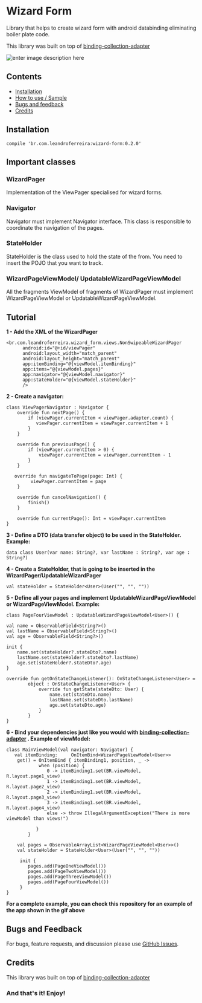 
# Wizard Form

Library that helps to create wizard form with android databinding eliminating boiler plate code.

This library was built on top of [binding-collection-adapter](https://github.com/evant/binding-collection-adapter)    

![enter image description here](https://lh3.googleusercontent.com/-NrDNxO2TFXc/WaG52kAzVxI/AAAAAAAAAGI/5ARSuzL2DPsS0ZOF0iEl6-uQW_VHwDt1ACLcBGAs/s0/Aug-26-2017+15-11-12.gif "Aug-26-2017 15-11-12.gif")

## Contents

 - [Installation](#installation)
 - [How to use / Sample](#how-to-use)
 - [Bugs and feedback](#bugs-and-feedback)
 - [Credits](#credits)

## Installation

    compile 'br.com.leandroferreira:wizard-form:0.2.0'

## Important classes  
          
### WizardPager
Implementation of the ViewPager specialised for wizard forms. 

### Navigator 
Navigator must implement Navigator interface. This class is responsible to coordinate the navigation of the pages. 

### StateHolder

StateHolder is the class used to hold the state of the from. You need to insert the POJO that you want to track. 

### WizardPageViewModel/ UpdatableWizardPageViewModel

All the fragments ViewModel of fragments of WizardPager must implement WizardPageViewModel or UpdatableWizardPageViewModel. 

## Tutorial
**1 - Add the XML of the WizardPager**

    <br.com.leandroferreira.wizard_form.views.NonSwipeableWizardPager
          android:id="@+id/viewPager"
          android:layout_width="match_parent"
          android:layout_height="match_parent"
          app:itemBinding="@{viewModel.itemBinding}"
          app:items="@{viewModel.pages}"
          app:navigator="@{viewModel.navigator}"
          app:stateHolder="@{viewModel.stateHolder}"
          />

**2 - Create a navigator:**

    class ViewPagerNavigator : Navigator {
	    override fun nextPage() {
            if (viewPager.currentItem < viewPager.adapter.count) {
               viewPager.currentItem = viewPager.currentItem + 1
            }
        }

        override fun previousPage() {
            if (viewPager.currentItem > 0) {
                viewPager.currentItem = viewPager.currentItem - 1
            }
        }

       override fun navigateToPage(page: Int) {
             viewPager.currentItem = page
        }

        override fun cancelNavigation() {
            finish()
        }

        override fun currentPage(): Int = viewPager.currentItem
    }

**3 - Define a DTO (data transfer object) to be used in the StateHolder. Example:**
  

    data class User(var name: String?, var lastName : String?, var age : String?)

**4 - Create a StateHolder, that is going to be inserted in the WizardPager/UpdatableWizardPager**

    val stateHolder = StateHolder<User>(User("", "", ""))

**5 - Define all your pages and implement UpdatableWizardPageViewModel or WizardPageViewModel. Example:**

    class PageFourViewModel : UpdatableWizardPageViewModel<User>() {

    val name = ObservableField<String?>()
    val lastName = ObservableField<String?>()
    val age = ObservableField<String?>()

    init {
        name.set(stateHolder?.stateDto?.name)
        lastName.set(stateHolder?.stateDto?.lastName)
        age.set(stateHolder?.stateDto?.age)
    }

    override fun getOnStateChangeListener(): OnStateChangeListener<User> =
            object : OnStateChangeListener<User> {
                override fun getState(stateDto: User) {
                    name.set(stateDto.name)
                    lastName.set(stateDto.lastName)
                    age.set(stateDto.age)
                }
            }
    }

**6 - Bind your dependencies just like you would with [binding-collection-adapter](https://github.com/evant/binding-collection-adapter)    . Example of viewModel:** 


    class MainViewModel(val navigator: Navigator) {
       val itemBinding:     OnItemBind<WizardPageViewModel<User>>
        get() = OnItemBind { itemBinding1, position, _ ->
                when (position) {
                   0 -> itemBinding1.set(BR.viewModel, R.layout.page1_view)
                   1 -> itemBinding1.set(BR.viewModel, R.layout.page2_view)
                   2 -> itemBinding1.set(BR.viewModel, R.layout.page3_view)
                   3 -> itemBinding1.set(BR.viewModel, R.layout.page4_view)
                   else -> throw IllegalArgumentException("There is more viewModel than views!")

               }
            }

        val pages = ObservableArrayList<WizardPageViewModel<User>>()
        val stateHolder = StateHolder<User>(User("", "", ""))

         init {
            pages.add(PageOneViewModel())
            pages.add(PageTwoViewModel())
            pages.add(PageThreeViewModel())
            pages.add(PageFourViewModel())
         }
    }


**For a complete example, you can check this repository for an example of the app shown in the gif above** 

## Bugs and Feedback

For bugs, feature requests, and discussion please use [GitHub Issues](https://github.com/leandroBorgesFerreira/WizardForm/issues).

## Credits

This library was built on top of [binding-collection-adapter](https://github.com/evant/binding-collection-adapter)    

### And that's it! Enjoy!

